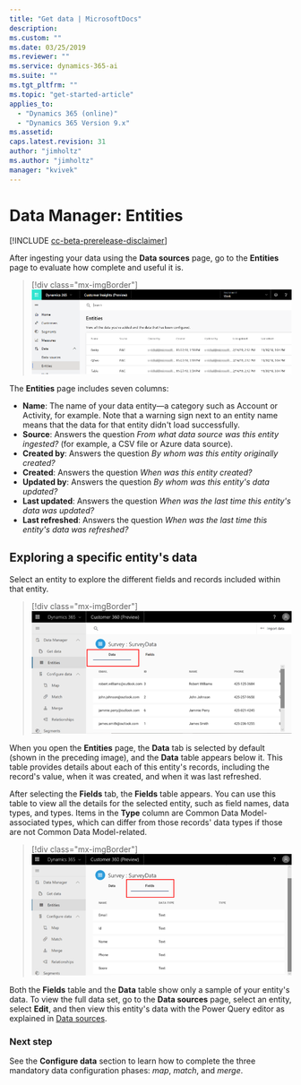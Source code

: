 ```yaml
---
title: "Get data | MicrosoftDocs"
description: 
ms.custom: ""
ms.date: 03/25/2019
ms.reviewer: ""
ms.service: dynamics-365-ai
ms.suite: ""
ms.tgt_pltfrm: ""
ms.topic: "get-started-article"
applies_to: 
  - "Dynamics 365 (online)"
  - "Dynamics 365 Version 9.x"
ms.assetid: 
caps.latest.revision: 31
author: "jimholtz"
ms.author: "jimholtz"
manager: "kvivek"
---
```

# Data Manager: Entities

[!INCLUDE [cc-beta-prerelease-disclaimer](../includes/cc-beta-prerelease-disclaimer.md)]

After ingesting your data using the **Data sources** page, go to the **Entities** page to evaluate how complete and useful it is. 

> [!div class="mx-imgBorder"] 
> ![](media/scorecard-entities-import-data.png "Entities import data")

<!--note from editor: "Type" is in screen shot, not in list. "Last Refreshed" is in list, not in screen shot.  -->

The **Entities** page includes seven columns: 
- **Name**: The name of your data entity—a category such as Account or Activity, for example. Note that a warning sign next to an entity name means that the data for that entity didn't load successfully. 
- **Source**: Answers the question *From what data source was this entity ingested?* (for example, a CSV file or Azure data source).
- **Created by**: Answers the question *By whom was this entity originally created?*
- **Created**: Answers the question *When was this entity created?*
- **Updated by**: Answers the question *By whom was this entity's data updated?*
- **Last updated**: Answers the question *When was the last time this entity's data was updated?*
- **Last refreshed**: Answers the question *When was the last time this entity's data was refreshed?*

## Exploring a specific entity's data

<!--note from editor: add the name of the entity to the below? "Select an entity (Survey:SurveyData in the following example)" -->

Select an entity to explore the different fields and records included within that entity.

> [!div class="mx-imgBorder"] 
> ![](media/data-manager-entities-data.png "Data manager entities")

When you open the **Entities** page, the **Data** tab is selected by default (shown in the preceding image), and the **Data** table appears below it. This table provides details about each of this entity's records, including the record's value, when it was created, and when it was last refreshed.

After selecting the **Fields** tab, the **Fields** table appears. You can use this table to view all the details for the selected entity, such as field names, data types, and types. Items in the **Type** column are  Common Data Model-associated types, which can differ from those records' data types if those are not Common Data Model-related.

<!--note from editor: I don't understand the last sentence in the above para.   -->

> [!div class="mx-imgBorder"] 
> ![](media/data-manager-entities-fields.png "Data manager fields")

Both the **Fields** table and the **Data** table show only a sample of your entity's data. To view the full data set, go to the **Data sources** page, select an entity, select **Edit**, and then view this entity's data with the Power Query editor as explained in [Data sources](pm-data-sources.md).

### Next step
<!--note from editor: add links to topics   -->
See the **Configure data** section to learn how to complete the three mandatory data configuration phases: *map*, *match*, and *merge*.
